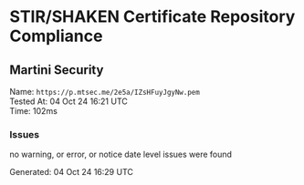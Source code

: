 # STIR/SHAKEN Certificate Repository Compliance

## Martini Security

Name: `https://p.mtsec.me/2e5a/IZsHFuyJgyNw.pem`\
Tested At: 04 Oct 24 16:21 UTC\
Time: 102ms

### Issues

no warning, or error, or notice date level issues were found

Generated: 04 Oct 24 16:29 UTC